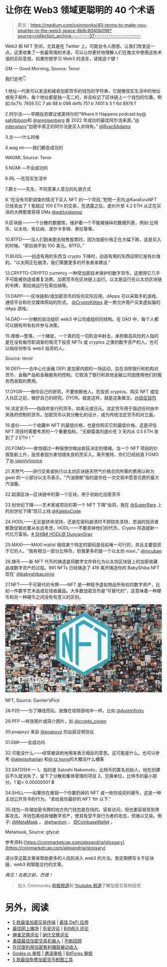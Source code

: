 # 让你在 Web3 领域更聪明的 40 个术语

> 原文：<https://medium.com/coinmonks/40-terms-to-make-you-smarter-in-the-web3-space-8b6c8040b096?source=collection_archive---------37----------------------->

Web3 和 NFT 空间，尤其是在 Twitter 上，可能会令人困惑。让我们改变这一点。这里收集了一些最常用的术语，可以让你更好地理解人们在推文中使用这些术语的实际意思。如果你想学习 Web3 的语言，请按这个键！

GM — Good Morning, Source: Tenor

我们走吧👇

1.地址—代表可以发送和接收加密货币的钱包的字符串，它就像现实生活中的地址或电子邮件。每个地址都是独一无二的，并且标记了区块链上一个钱包的位置。例如:0x71c 7656 EC 7 ab 88 b 098 defb 751 b 7401 b 5 f 6d 8976 f

2.阿尔法——早期投资建议或英特尔的“Where It Happens podcast by[@ sahilbloom](https://twitter.com/SahilBloom)和 [@gregisenberg](https://twitter.com/gregisenberg) 是 2022 年成功的最佳阿尔法来源。”[@ nderwlany](https://twitter.com/NDerewlany)“加密中真正的阿尔法是买入并持有。” [@RyanSAdams](https://twitter.com/RyanSAdams)

3.文——什么时候

4.wag mi——我们都会成功的

WAGMI, Source: Tenor

5.NGMI —不会成功的

6.IRL —在现实生活中

7.爵士——先生，不同意某人意见的礼貌方式

8.“在没有尽职调查的情况下买入 NFT 的一个项目,”短短一天内,@KarafuruNFT 已经卖出了 1 笔超过 100 ETH 的交易，在透露之后，底价升至 4.2 ETH 从正在买进的大牌那里获得 DMs [@eddyiskongz](https://twitter.com/eddyiskongz)

9.区块链——一个分散的数据库，维护着一个不能被操纵的数据列表，例如:比特币、以太坊、索拉纳、波尔卡多特、泰拉等等。

10.BTFD——当人们跑来跑去抛售股票时，因为加密价格正在大幅下跌，这是买入的时候。“索拉纳不到 100 美元。BTFD。”

11.BUIDL——创造有用的东西当 crypto 下降时，创造有用的东西证明它是有价值的。"以太网正在崩溃，我们需要更多的开发者来建设."

12.CRYPTO-CRYPTO currency 一种受加密技术保护的数字货币，这使得它几乎不可能被伪造或重复消费。加密货币在区块链上运行。以太是运行在以太坊区块链的令牌，索拉纳运行在索拉纳等。

13.DAPP——区块链和/或加密货币的任何实际应用。dApps 可以采取手机游戏、通信平台和社交媒体网站的形式。 [@CryptoKitties](https://twitter.com/CryptoKitties) 是一款允许用户买卖虚拟猫的 dApp 游戏。

14.DAO——分散的自治组织 web3 中公司或组织的结构。在 DAO 中，每个人都可以拥有所有权并参与决策。

15.德根—堕落，一个赌徒，一个真的在一切机会中射击，承担极高风险的人指的是在没有做尽职调查的情况下投资 NFTs 或 cryptos 之类的数字资产的人。也可以指任何参与 web3 投资的人。

Source: tenor

16.DEFI——去中心化金融 DEFI 是加密内部的一场运动，旨在消除银行和机构对货币、金融产品和金融服务的控制。它取消了银行和其他金融公司因使用他们的服务而收取的费用。

17.DYOR——做你自己的研究，不要依赖他人。在投资 cryptos、购买 NFT 或加入社区之前，做好自己的研究。DYOR。就是这样，就是这条推文。[@信任钱包](https://twitter.com/TrustWallet)

18.法定货币——指政府发行的货币，如美元或日元。法定货币用于描述任何由中央政府控制的货币。加密货币以其分散化的设计，成为传统法定货币的对立面。

19.底价——一个收藏中 NFT 的最低价格，也是你购买它的最低价格。这是评估 NFT 项目时需要考虑的一个重要指标。"无聊猿类的底价在 3 天内从 0.5 ETH 涨到了 2 ETH！"

20.FOMO——害怕错过一种驱使你做出疯狂决定的情绪。当一个 NFT 项目的价值急剧上升，投资者因为害怕错失良机而买入。离开推特，你们已经给我 FOMO 了[@ yaonlylvonce](https://twitter.com/YaOnlyLivvOnce)

21.天然气——进行交易或执行以太坊区块链天然气价格合同所需的费用以称为 gwei 的一小部分以太币表示。“汽油限额”指的是你在一次交易中愿意花费的最大汽油量。

22.起源区块—区块链中的第一个区块，用于初始化加密货币

23.创世纪下降——艺术家或项目的第一个 NFT 下降“虫洞，我在 [@SuperRare](https://twitter.com/SuperRare) 上的创世纪下降”现已上线 [@KalebsCode](https://twitter.com/KalebsCode)

24.HODL——无论是拼命坚持，还是在密码崩溃时不顾损失坚持，忠诚的投资者都敦促彼此要从长远考虑，HODL——不要卖掉他们的代币。Crypto 将造就新一代亿万富翁。[# SHIB](https://twitter.com/hashtag/SHIB?src=hashtag_click)[# HODL](https://twitter.com/hashtag/HODL?src=hashtag_click)[@ DuncanGray](https://twitter.com/DuncanGray)

25.MAXI——MAXI malist 相信某个特定的密码是目前唯一可行的，并且主要投资于它的人。“我有相当一部分比特币，但我更多的是一个以太坊 maxi，” [@mcuban](https://twitter.com/mcuban)

26.铸币——新 NFT 代币的铸造是将数字文件转化为以太坊区块链上的加密收藏品或数字资产的过程。981 NFTs 已经铸造了 419 离开铸造你的 BabyShiba NFT 现在' [@babyshibacoinio](https://twitter.com/babyshibacoinio)

27.NFT——不可替代的令牌——NFT 是一种赋予虚拟物品所有权的数字资产，比如一件数字艺术品或在线收藏品。大多数加密货币是“可替代的”，这意味着一种硬币和另一种硬币之间没有有意义的区别。

![](img/8c0f2a4bde65701e7f4124b92e40fa1c.png)

NFT, Source: Gamler’sPick

28.P2E——为了赚钱而玩，就像在视频游戏中一样，比如 [@AxieInfinity](https://twitter.com/AxieInfinity)

29.PFP —样张图片或简介图片，如 [@crypto_coven](https://twitter.com/crypto_coven)

30.poapxyz 来自 [@poapxyz](https://twitter.com/poapxyz) 的出庭证明协议

31.GMI——会成功吗

32.可能没什么——经常被讽刺地用来表示相反的意思。这可能是什么。也可以参考 [@alexisohanian](https://twitter.com/alexisohanian) 和[@ tz hong](https://twitter.com/TZhongg)的大概没什么播客

33.SATOSHI — 1。指的是 Satoshi Nakomoto，比特币的匿名创始人，他在创建后不久就消失了，留下了分散和集体管理的项目 2。交换单位，比特币的最小部分。1 聪= 0.00000001 ฿

34.SHILL——如果你在推销一个你要扔掉的 NFT 或一枚你投资的硬币，这是一种主动公开背书的行为。"卖给我你最好的 NFT 1th 以下."

35.钱包—存储加密令牌的地方热门钱包是在线的，容易访问，但也更容易受到黑客攻击。冷钱包离线存储数字资产，使其免受不良行为者的攻击，但难以交易。例子: [@MetaMask](https://twitter.com/MetaMask) ， [@phantom](https://twitter.com/phantom) ， [@CoinbaseWallet](https://twitter.com/CoinbaseWallet) 。

Metamask, Source: gfycat

参考资料:[https://coinmarketcap.com/alexandria/glossary](https://coinmarketcap.com/alexandria/glossary)

请分享这篇文章来帮助更多的人找到进入 web3 的方法。我定期撰写关于区块链、web3 和智能合约的文章。

*再见！在那之前，巴德！*

> 加入 Coinmonks [电报频道](https://t.me/coincodecap)和 [Youtube 频道](https://www.youtube.com/c/coinmonks/videos)了解加密交易和投资

# 另外，阅读

*   [5 款最佳加密交易终端](https://coincodecap.com/crypto-trading-terminals) | [最佳 DeFi 应用](https://coincodecap.com/best-defi-apps)
*   [最佳网上赌场](https://coincodecap.com/best-online-casinos) | [币安评论](/coinmonks/binance-review-ee10d3bf3b6e) | [BitMEX 评论](https://coincodecap.com/bitmex-review)
*   [麻雀交换评论](https://coincodecap.com/sparrow-exchange-review) | [纳什交换评论](https://coincodecap.com/nash-exchange-review)
*   [美国最佳加密交易机器人](https://coincodecap.com/crypto-trading-bots-in-the-us) | [不断回顾](https://coincodecap.com/changelly-review)
*   [在印度利用加密套利赚取被动收入](https://coincodecap.com/crypto-arbitrage-in-india)
*   [Godex.io 审核](/coinmonks/godex-io-review-7366086519fb) | [邀请审核](/coinmonks/invity-review-70f3030c0502) | [BitForex 审核](https://coincodecap.com/bitforex-review)
*   [5 款最佳免费加密货币制图工具](https://coincodecap.com/crypto-charting-tools)